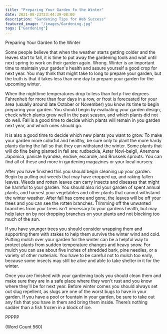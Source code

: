 ```yaml
---
title: "Preparing Your Garden fo the Winter"
date: 2021-08-23T23:44:39-08:00
description: "Gardening Tips for Web Success"
featured_image: "/images/Gardening.jpg"
tags: ["Gardening"]
---
```


Preparing Your Garden fo the Winter

Some people believe that when the weather starts getting colder and the
leaves start to fall, it is time to put away the gardening tools and wait
until next spring to work on their garden again. Wrong. Winter is an
important time to maintain your garden's health and assure yourself a good
crop for next year. You may think that might take to long to prepare your
garden, but the truth is that it takes less than one day to prepare your
garden for the upcoming winter. 

When the nighttime temperatures drop to less than forty-five degrees
Fahrenheit for more than four days in a row, or frost is forecasted for
your area (usually around late October or November) you know its time to
begin preparing your garden. You should begin by evaluating your garden
design, check which plants grew well in the past season, and which plants
did not do well. Fall is a good time to decide which plants will remain in
you garden next year, and which ones should go. 

It is also a good time to decide which new plants you want to grow. To
make your garden more colorful and healthy, be sure only to plant the more
hardy plants during the fall so that they can withstand the winter. Some
plants that will do fine being planted in fall are: rudbeckia, Aster
Novi-belgii, Anemone Japonica, panicle hyandea, endive, escarole, and
Brussels sprouts. You can find all of these and more in gardening
magazines or your local nursery. 

After you have finished this you should begin cleaning up your garden.
Begin by pulling out weeds that may have cropped up, and raking fallen
leaves. Weeds and rotten leaves can carry insects and diseases that might
be harmful to your garden. You should also rid your garden of spent annual
plants, and harvest your vegetables and other plants that cannot withstand
the winter weather. After fall has come and gone, the leaves will be off
your trees and you can see the rotten branches. Trimming off the unwanted
branches from your trees isn't necessary to your gardens health, but may
help later on by not dropping branches on your plants and not blocking too
much of the sun. 

If you have younger trees you should consider wrapping them and supporting
them with stakes to help them survive the winter wind and cold. Putting
mulch over your garden for the winter can be a helpful way to protect
plants from sudden temperature changes and heavy snow. For mulch you can
use about five inches of shredded bark, pine needles, or a variety of
other materials. You have to be careful not to mulch too early, because
some insects may still be alive and able to take shelter in it for the
winter.

Once you are finished with your gardening tools you should clean them and
make sure they are in a safe place where they won't rust and you know
where they'll be for next year. Before winter comes you should always set
out slug repellent, as slugs are one of the worst bugs to have in your
garden. If you have a pool or fountain in your garden, be sure to take out
any fish that you have in them and bring them inside. There’s nothing
sadder than a fish frozen in a block of ice.

PPPPP

(Word Count 560)
